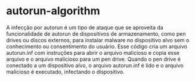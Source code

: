# autorun-algorithm

A infecção por autorun é um tipo de ataque que se aproveita da funcionalidade de autorun de dispositivos de armazenamento, como pen drives ou discos externos, para instalar malware no dispositivo alvo sem o conhecimento ou consentimento do usuário.
Esse código cria um arquivo autorun.inf com instruções para abrir o arquivo malicioso e copia esse arquivo e o arquivo malicioso para um pen drive. 
Quando o pen drive é conectado a um dispositivo alvo, o arquivo autorun.inf é lido e o arquivo malicioso é executado, infectando o dispositivo.
